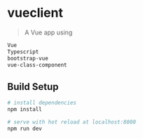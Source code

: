 # vueclient

> A Vue app using
```bash
Vue
Typescript
bootstrap-vue
vue-class-component
```

## Build Setup

``` bash
# install dependencies
npm install

# serve with hot reload at localhost:8080
npm run dev

```
